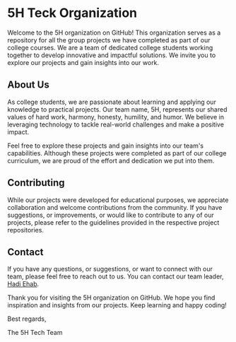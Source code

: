 # 5H Teck Organization

Welcome to the 5H organization on GitHub! This organization serves as a repository for all the group projects we have completed as part of our college courses. We are a team of dedicated college students working together to develop innovative and impactful solutions. We invite you to explore our projects and gain insights into our work.

## About Us

As college students, we are passionate about learning and applying our knowledge to practical projects. Our team name, 5H, represents our shared values of hard work, harmony, honesty, humility, and humor. We believe in leveraging technology to tackle real-world challenges and make a positive impact.

Feel free to explore these projects and gain insights into our team's capabilities. Although these projects were completed as part of our college curriculum, we are proud of the effort and dedication we put into them.

## Contributing

While our projects were developed for educational purposes, we appreciate collaboration and welcome contributions from the community. If you have suggestions, or improvements, or would like to contribute to any of our projects, please refer to the guidelines provided in the respective project repositories.

## Contact

If you have any questions, or suggestions, or want to connect with our team, please feel free to reach out to us. You can contact our team leader, [Hadi Ehab](https://github.com/HodBossHod).

Thank you for visiting the 5H organization on GitHub. We hope you find inspiration and insights from our projects. Keep learning and happy coding!

Best regards,

The 5H Tech Team
